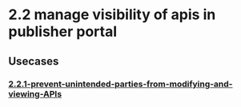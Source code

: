 #  2.2 manage visibility of apis in publisher portal

## Usecases

### [2.2.1-prevent-unintended-parties-from-modifying-and-viewing-APIs](https://github.com/wso2/product-apim/tree/product-scenarios/product-scenarios/2-Collaborative-API-Development/2.2-Manage-Visibility-of-APIs-in-Publisher-portal/2.2.1-prevent-unintended-parties-from-modifying-and-viewing-APIs)
